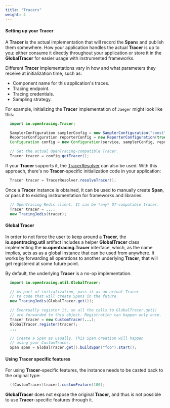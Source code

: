 ```yaml
---
title: "Tracers"
weight: 4
---
```


#### Setting up your Tracer

A **Tracer** is the actual implementation that will record the **Span**s and publish them somewhere. How your application handles the actual **Tracer** is up to you: either consume it directly throughout your application or store it in the **GlobalTracer** for easier usage with instrumented frameworks.

Different **Tracer** implementations vary in how and what parameters they receive at initialization time, such as:

* Component name for this application's traces.
* Tracing endpoint.
* Tracing credentials.
* Sampling strategy.


For example, initializing the **Tracer** implementation of `Jaeger` might look like this:

```java
  import io.opentracing.Tracer;

  SamplerConfiguration samplerConfig = new SamplerConfiguration("const", 1);
  ReporterConfiguration reporterConfig = new ReporterConfiguration(true, null, null, null, null);
  Configuration config = new Configuration(service, samplerConfig, reporterConfig);

  // Get the actual OpenTracing-compatible Tracer.
  Tracer tracer = config.getTracer();
```

If your **Tracer** supports it, the [TracerResolver](https://github.com/opentracing-contrib/java-tracerresolver) can also be used. With this approach, there's no **Tracer**-specific initialization code in your application:

```java
  Tracer tracer = TracerResolver.resolveTracer();
```

Once a **Tracer** instance is obtained, it can be used to manually create **Span**, or pass it to existing instrumentation for frameworks and libraries:

```java
  // OpenTracing Redis client. It can be *any* OT-compatible tracer.
  Tracer tracer = ...;
  new TracingJedis(tracer);
```

#### Global Tracer

In order to not force the user to keep around a **Tracer**, the **io.opentracing.util** artifact includes a helper **GlobalTracer** class implementing the **io.opentracing.Tracer** interface, which, as the name implies, acts as as a global instance that can be used from anywhere. It works by forwarding all operations to another underlying **Tracer**, that will get registered at some future point.

By default, the underlying **Tracer** is a no-op implementation.

```java
  import io.opentracing.util.GlobalTracer;

  // As part of initialization, pass it as an actual Tracer
  // to code that will create Spans in the future.
  new TracingJedis(GlobalTracer.get());

  // Eventually register it, so all the calls to GlobalTracer.get()
  // are forwarded to this object. Registration can happen only once.
  Tracer tracer = new CustomTracer(...);
  GlobalTracer.register(tracer);
  ...

  // Create a Span as usually. This Span creation will happen
  // using your CustomTracer.
  Span span = GlobalTracer.get().buildSpan("foo").start();
```

#### Using Tracer specific features

For using **Tracer**-specific features, the instance needs to be casted back to the original type:

```java
  ((CustomTracer)tracer).customFeature(100);
```

**GlobalTracer** does not expose the original **Tracer**, and thus is not possible to use **Tracer**-specific features through it.
